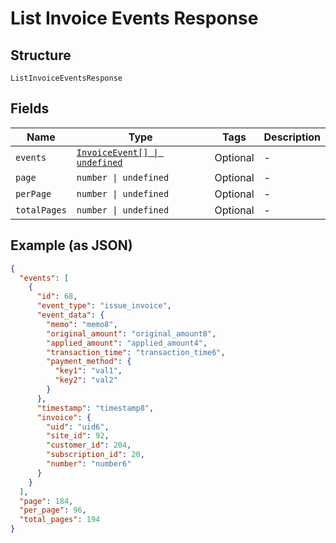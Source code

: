 
# List Invoice Events Response

## Structure

`ListInvoiceEventsResponse`

## Fields

| Name | Type | Tags | Description |
|  --- | --- | --- | --- |
| `events` | [`InvoiceEvent[] \| undefined`](../../doc/models/invoice-event.md) | Optional | - |
| `page` | `number \| undefined` | Optional | - |
| `perPage` | `number \| undefined` | Optional | - |
| `totalPages` | `number \| undefined` | Optional | - |

## Example (as JSON)

```json
{
  "events": [
    {
      "id": 68,
      "event_type": "issue_invoice",
      "event_data": {
        "memo": "memo8",
        "original_amount": "original_amount8",
        "applied_amount": "applied_amount4",
        "transaction_time": "transaction_time6",
        "payment_method": {
          "key1": "val1",
          "key2": "val2"
        }
      },
      "timestamp": "timestamp8",
      "invoice": {
        "uid": "uid6",
        "site_id": 92,
        "customer_id": 204,
        "subscription_id": 20,
        "number": "number6"
      }
    }
  ],
  "page": 184,
  "per_page": 96,
  "total_pages": 194
}
```

